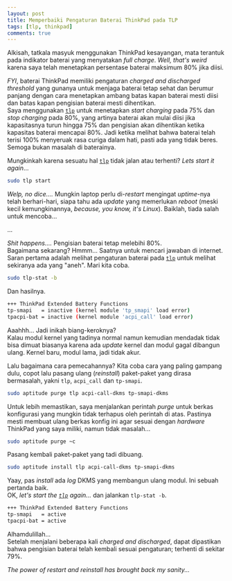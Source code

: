 ```yaml
---
layout: post
title: Memperbaiki Pengaturan Baterai ThinkPad pada TLP
tags: [tlp, thinkpad]
comments: true
---
```


Alkisah, tatkala masyuk menggunakan ThinkPad kesayangan, mata terantuk pada indikator baterai yang menyatakan _full charge_. _Well, that's weird_ karena saya telah menetapkan persentase baterai maksimum 80% jika diisi.

_FYI_, baterai ThinkPad memiliki pengaturan _charged and discharged threshold_ yang gunanya untuk menjaga baterai tetap sehat dan berumur panjang dengan cara menetapkan ambang batas kapan baterai mesti diisi dan batas kapan pengisian baterai mesti dihentikan.  
Saya menggunakan [`tlp`](http://linrunner.de/en/tlp/tlp.html) untuk menetapkan _start charging_ pada 75% dan _stop charging_ pada 80%, yang artinya baterai akan mulai diisi jika kapasitasnya turun hingga 75% dan pengisian akan dihentikan ketika kapasitas baterai mencapai 80%. Jadi ketika melihat bahwa baterai telah terisi 100% menyeruak rasa curiga dalam hati, pasti ada yang tidak beres. Semoga bukan masalah di baterainya.

Mungkinkah karena sesuatu hal [`tlp`](http://linrunner.de/en/tlp/tlp.html) tidak jalan atau terhenti? _Lets start it again_...

```bash
sudo tlp start
```

_Welp, no dice...._ Mungkin laptop perlu di-*restart* mengingat _uptime_-nya telah berhari-hari, siapa tahu ada _update_ yang memerlukan _reboot_ (meski kecil kemungkinannya, _because, you know, it's Linux_). Baiklah, tiada salah untuk mencoba...

...

_Shit happens...._ Pengisian baterai tetap melebihi 80%.  
Bagaimana sekarang? Hmmm... Saatnya untuk mencari jawaban di internet.
Saran pertama adalah melihat pengaturan baterai pada [`tlp`](http://linrunner.de/en/tlp/tlp.html) untuk melihat sekiranya ada yang "aneh". Mari kita coba.

```bash
sudo tlp-stat -b
```

Dan hasilnya.

```bash
+++ ThinkPad Extended Battery Functions
tp-smapi   = inactive (kernel module 'tp_smapi' load error)
tpacpi-bat = inactive (kernel module 'acpi_call' load error)
```

Aaahhh... Jadi inikah biang-keroknya?  
Kalau modul kernel yang tadinya normal namun kemudian mendadak tidak bisa dimuat biasanya karena ada _update_ kernel dan modul gagal dibangun ulang. Kernel baru, modul lama, jadi tidak akur.

Lalu bagaimana cara pemecahannya? Kita coba cara yang paling gampang dulu, copot lalu pasang ulang (_reinstall_) paket-paket yang dirasa bermasalah, yakni `tlp`, `acpi_call` dan `tp-smapi`. 

```bash 
sudo aptitude purge tlp acpi-call-dkms tp-smapi-dkms
```

Untuk lebih memastikan, saya menjalankan perintah _purge_ untuk berkas konfigurasi yang mungkin tidak terhapus oleh perintah di atas. Pastinya mesti membuat ulang berkas konfig ini agar sesuai dengan _hardware_ ThinkPad yang saya miliki, namun tidak masalah... 

```bash
sudo aptitude purge ~c
```

Pasang kembali paket-paket yang tadi dibuang.

```bash 
sudo aptitude install tlp acpi-call-dkms tp-smapi-dkms
```

Yaay, pas _install_ ada _log_ DKMS yang membangun ulang modul. Ini sebuah pertanda baik.  
OK, _let's start the [`tlp`](http://linrunner.de/en/tlp/tlp.html) again..._ dan jalankan `tlp-stat -b`.

```bash
+++ ThinkPad Extended Battery Functions
tp-smapi   = active
tpacpi-bat = active
```

Alhamdulillah...  
Setelah menjalani beberapa kali _charged and discharged_, dapat dipastikan bahwa pengisian baterai telah kembali sesuai pengaturan; terhenti di sekitar 79%.

_The power of restart and reinstall has brought back my sanity..._  


